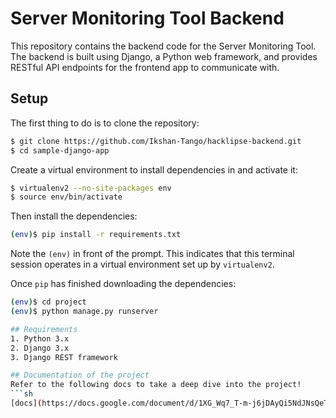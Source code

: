 # Server Monitoring Tool Backend
This repository contains the backend code for the Server Monitoring Tool. The backend is built using Django, a Python web framework, and provides RESTful API endpoints for the frontend app to communicate with.

## Setup

The first thing to do is to clone the repository:

```sh
$ git clone https://github.com/Ikshan-Tango/hacklipse-backend.git
$ cd sample-django-app
```

Create a virtual environment to install dependencies in and activate it:

```sh
$ virtualenv2 --no-site-packages env
$ source env/bin/activate
```

Then install the dependencies:

```sh
(env)$ pip install -r requirements.txt
```
Note the `(env)` in front of the prompt. This indicates that this terminal
session operates in a virtual environment set up by `virtualenv2`.

Once `pip` has finished downloading the dependencies:
```sh
(env)$ cd project
(env)$ python manage.py runserver

## Requirements
1. Python 3.x
2. Django 3.x
3. Django REST framework

## Documentation of the project
Refer to the following docs to take a deep dive into the project!
```sh
[docs](https://docs.google.com/document/d/1XG_Wq7_T-m-j6jDAyQi5NdJNsQeT9LohQUMtA1qT3E4/edit?usp=sharing).
```
